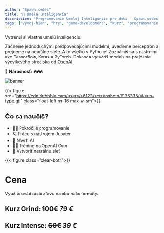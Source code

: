 ```yaml
---
author: "Spawn.codes"
title: "🤖 Umelá Inteligencia"
description: "Programovanie Umelej Inteligencie pre deti - Spawn.codes"
tags: ["vývoj-hier", "hry", "game-development", "kurz", "programovanie-hier", "programovanie-pre-deti"]
---
```


Vytrénuj si vlastnú umelú inteligenciu!

<!--more-->

Začneme jednoduchými predpovedajúcimi modelmi, uvedieme perceptrón a prejdeme na neurálne siete. A to všetko v Pythone! Zoznámiš sa s nástrojmi ako Tensorflow, Keras a PyTorch. Dokonca vytvoríš modely na prejdenie výcvikového strediska od [OpenAI](https://openai.com/).

**🚧 Náročnosť: 🔥🔥🔥**

![banner](https://img.freepik.com/premium-vector/machine-learning-banner-web-icon-set-data-mining-algorithm-neural-network_35632-107.jpg?w=2000)

{{< figure src="https://cdn.dribbble.com/users/46123/screenshots/6135335/ai-sun-type.gif" class="float-left mr-16 max-w-sm">}}

## Čo sa naučíš?
- 👨‍💻 Pokročilé programovanie
- 🪐 Prácu s nástrojom Jupyter
- 🎨 Návrh AI
- 🏋️‍♀️ Tréning na OpenAI Gym
- 🧠 Vytvoriť neurálnu sieť

{{< figure class="clear-both">}}

# Cena
Využite uvádzaciu zľavu na oba naše formáty.
## Kurz Grind:   ~~100€~~  *79 €*
## Kurz Intense: ~~60€~~  *39 €*